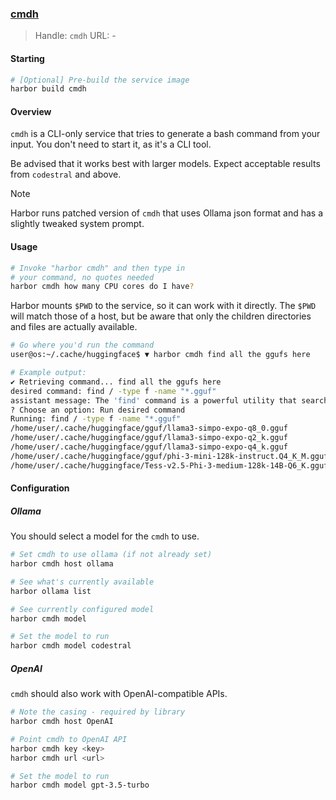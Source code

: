 ### [cmdh](https://github.com/pgibler/cmdh)

> Handle: `cmdh`
> URL: -

#### Starting

```bash
# [Optional] Pre-build the service image
harbor build cmdh
```

#### Overview

`cmdh` is a CLI-only service that tries to generate a bash command from your input. You don't need to start it, as it's a CLI tool.

Be advised that it works best with larger models. Expect acceptable results from `codestral` and above.

> [!NOTE]
> Harbor runs patched version of `cmdh` that uses Ollama json format and has a slightly tweaked system prompt.

#### Usage

```bash
# Invoke "harbor cmdh" and then type in
# your command, no quotes needed
harbor cmdh how many CPU cores do I have?
```

Harbor mounts `$PWD` to the service, so it can work with it directly. The `$PWD` will match those of a host, but be aware that only the children directories and files are actually available.

```bash
# Go where you'd run the command
user@os:~/.cache/huggingface$ ▼ harbor cmdh find all the ggufs here

# Example output:
✔ Retrieving command... find all the ggufs here
desired command: find / -type f -name "*.gguf"
assistant message: The 'find' command is a powerful utility that searches for files and directories in a specified path. In this case, it will search the entire file system from root (/) for any files with the extension '.gguf'. The options used ensure that only regular files are considered, not directories or other types of files.
? Choose an option: Run desired command
Running: find / -type f -name "*.gguf"
/home/user/.cache/huggingface/gguf/llama3-simpo-expo-q8_0.gguf
/home/user/.cache/huggingface/gguf/llama3-simpo-expo-q2_k.gguf
/home/user/.cache/huggingface/gguf/llama3-simpo-expo-q4_k.gguf
/home/user/.cache/huggingface/gguf/phi-3-mini-128k-instruct.Q4_K_M.gguf
/home/user/.cache/huggingface/Tess-v2.5-Phi-3-medium-128k-14B-Q6_K.gguf
```

#### Configuration

##### Ollama

You should select a model for the `cmdh` to use.

```bash
# Set cmdh to use ollama (if not already set)
harbor cmdh host ollama

# See what's currently available
harbor ollama list

# See currently configured model
harbor cmdh model

# Set the model to run
harbor cmdh model codestral
```

##### OpenAI

`cmdh` should also work with OpenAI-compatible APIs.

```bash
# Note the casing - required by library
harbor cmdh host OpenAI

# Point cmdh to OpenAI API
harbor cmdh key <key>
harbor cmdh url <url>

# Set the model to run
harbor cmdh model gpt-3.5-turbo
```
